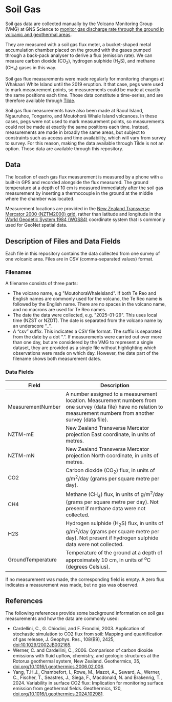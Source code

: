 ﻿# Soil Gas
Soil gas data are collected manually by the Volcano Monitoring Group (VMG) at GNS Science to [monitor gas discharge rate through the ground in volcanic and geothermal areas](https://www.geonet.org.nz/volcano/how).

They are measured with a soil gas flux meter, a bucket-shaped metal accumulation chamber placed on the ground with the gases pumped through a back-pack analyser to derive a flux (emission rate). We can measure carbon dioxide (CO<sub>2</sub>), hydrogen sulphide (H<sub>2</sub>S), and methane (CH<sub>4</sub>) gases in this way.

Soil gas flux measurements were made regularly for monitoring changes at Whakaari White Island until the 2019 eruption. It that case, pegs were used to mark measurement points, so measurements could be made at exactly the same positions each time. Those data constitute a time-series, and are therefore available through [Tilde](https://tilde.geonet.org.nz/).

Soil gas flux measurements have also been made at Raoul Island, Ngauruhoe, Tongariro, and Moutohorā Whale Island volcanoes. In these cases, pegs were not used to mark measurement points, so measurements could not be made at exactly the same positions each time. Instead, measurements are made in broadly the same areas, but subject to constraints such as access and time availability, which will vary from survey to survey. For this reason, making the data available through Tilde is not an option. Those data are available through this repository.

## Data
The location of each gas flux measurement is measured by a phone with a built-in GPS and recorded alongside the flux measured. The ground temperature at a depth of 10 cm is measured immediately after the soil gas measurement by inserting a thermocouple in the ground at the middle where the chamber was located.

Measurement locations are provided in the [New Zealand Transverse Mercator 2000 (NZTM2000) grid](https://www.linz.govt.nz/guidance/geodetic-system/coordinate-systems-used-new-zealand/projections/new-zealand-transverse-mercator-2000-nztm2000), rather than latitude and longitude in the [World Geodetic System 1984 (WGS84)](https://www.linz.govt.nz/guidance/geodetic-system/coordinate-systems-used-new-zealand/geodetic-datums/world-geodetic-system-1984-wgs84) coordinate system that is commonly used for GeoNet spatial data.

## Description of Files and Data Fields
Each file in this repository contains the data collected from one survey of one volcanic area. Files are in CSV (comma-separated values) format.

### Filenames
A filename consists of three parts:
- The volcano name, e.g "MoutohoraWhaleIsland". If both Te Reo and English names are commonly used for the volcano, the Te Reo name is followed by the English name. There are no spaces in the volcano name, and no macrons are used for Te Reo names.
- The date the data were collected, e.g. "2025-01-29". This uses local time (NZST or NZDT). The date is separated from the volcano name by an underscore “\_”.
- A “csv” suffix. This indicates a CSV file format. The suffix is separated from the date by a dot “.”.
If measurements were carried out over more than one day, but are considered by the VMG  to represent a single dataset, they are provided as a single file without highlighting which observations were made on which day. However, the date part of the filename shows both measurement dates.

### Data Fields
| Field | Description |
| --- | --- |
| MeasurementNumber | A number assigned to a measurement location. Measurement numbers from one survey (data file) have no relation to measurement numbers from another survey (data file). |
| NZTM-mE | New Zealand Transverse Mercator projection East coordinate, in units of metres. |
| NZTM-mN | New Zealand Transverse Mercator projection North coordinate, in units of metres. |
| CO2 | Carbon dioxide (CO<sub>2</sub>) flux, in units of g/m<sup>2</sup>/day (grams per square metre per day). |
| CH4 | Methane (CH<sub>4</sub>) flux, in units of g/m<sup>2</sup>/day (grams per square metre per day). Not present if methane data were not collected. |
| H2S | Hydrogen sulphide (H<sub>2</sub>S) flux, in units of g/m<sup>2</sup>/day (grams per square metre per day). Not present if hydrogen sulphide data were not collected. |
| GroundTemperature | Temperature of the ground at a depth of approximately 10 cm, in units of <sup>o</sup>C (degrees Celsius). |

If no measurement was made, the corresponding field is empty. A zero flux indicates a measurement was made, but no gas was observed.

## References

The following references provide some background information on soil gas measurements and how the data are commonly used:

 - Cardellini, C., G. Chiodini, and F. Frondini, 2003. Application of stochastic simulation to CO2 flux from soil: Mapping and quantification of gas release, J. Geophys. Res., 108(B9), 2425, [doi:10.1029/2002JB002165](doi:10.1029/2002JB002165).
- Werner, C. and Cardellini, C., 2006. Comparison of carbon dioxide emissions with fluid upflow, chemistry, and geologic structures at the Rotorua geothermal system, New Zealand. Geothermics, 35, [doi.org/10.1016/j.geothermics.2006.02.006](doi.org/10.1016/j.geothermics.2006.02.006).
 - Yang, T.H.J., Chambefort, I., Rowe, M., Mazot, A., Seward, A., Werner, C., Fischer, T., Seastres, J., Siega, F., Macdonald, N. and Brakenrig, T., 2024. Variability in surface CO2 flux: Implication for monitoring surface emission from geothermal fields. Geothermics, 120, [doi.org/10.1016/j.geothermics.2024.102981](doi.org/10.1016/j.geothermics.2024.102981).
